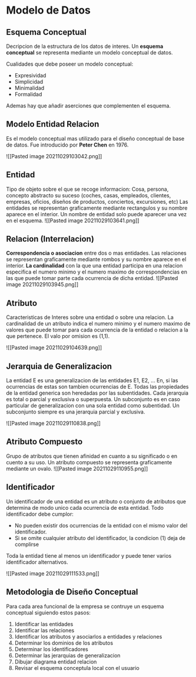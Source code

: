 # Modelo de Datos
## Esquema Conceptual
Decripcion de la estructura de los datos de interes.
Un **esquema conceptual** se representa mediante un modelo conceptual de datos.

Cualidades que debe poseer un modelo conceptual:
- Expresividad
- Simplicidad
- Minimalidad
- Formalidad

Ademas hay que añadir aserciones que complementen el esquema.

## Modelo Entidad Relacion
Es el modelo conceptual mas utilizado para el diseño conceptual de base de datos. Fue introducido por **Peter Chen** en 1976.

![[Pasted image 20211029103042.png]]

## Entidad
Tipo de objeto sobre el que se recoge informacion: Cosa, persona, concepto abstracto su suceso (coches, casas, empleados, clientes, empresas, oficios, diseños de productos, conciertos, excursiones, etc)
Las entidades se representan graficamente mediante rectangulos y su nombre aparece en el interior.
Un nombre de entidad solo puede aparecer una vez en el esquema.
![[Pasted image 20211029103641.png]]

## Relacion (Interrelacion)
**Correspondencia o asociacion** entre dos o mas entidades.
Las relaciones se representan graficamente mediante rombos y su nombre aparece en el interior.
**La cardinalidad** con la que una entidad participa en una relacion especifica el numero minimo y el numero maximo de correspondencias en las que puede tomar parte cada ocurrencia de dicha entidad.
![[Pasted image 20211029103945.png]]

## Atributo
Caracteristicas de Interes sobre una entidad o sobre una relacion. 
La cardinalidad de un atributo indica el numero minimo y el numero maximo de valores que puede tomar para cada ocurrencia de la entidad o relacion a la que pertenece. El valo por omision es (1,1).

![[Pasted image 20211029104639.png]]

## Jerarquia de Generalizacion
La entidad E es una generalizacion de las entidades E1, E2, ... En, si las ocurrencias de estas son tambien ocurrencias de E. Todas las propiedades de la entidad generica son heredadas por las subentidades.
Cada jerarquia es total o parcial y exclusiva o superpuesta. Un subconjunto es en caso particular de generalizacion con una sola entidad como subentidad. Un subconjunto siempre es una jerarquia parcial y exclusiva.

![[Pasted image 20211029110838.png]]

## Atributo Compuesto
Grupo de atributos que tienen afinidad en cuanto a su significado o en cuento a su uso. Un atributo compuesto se representa graficamente mediante un ovalo.
![[Pasted image 20211029110955.png]]

## Identificador
Un identificador de una entidad es un atributo o conjunto de atributos que determina de modo unico cada ocurrencia de esta entidad. Todo identificador debe cumplor:
- No pueden existir dos ocurrencias de la entidad con el mismo valor del identificador.
- Si se omite cualquier atributo del identificador, la condicion (1) deja de complirse 

Toda la entidad tiene al menos un identificador y puede tener varios identificador alternativos.

![[Pasted image 20211029111533.png]]

## **Metodologia de Diseño Conceptual**
Para cada area funcional de la empresa se contruye un esquema conceptual siguiendo estos pasos:
1. Identificar las entidades
2. Identificar las relaciones
3. Identificar los atributos y asociarlos a entidades y relaciones
4. Determinar los dominios de los atributos
5. Determinar los identificadores
6. Determinar las jerarquias de generalizacion
7. Dibujar diagrama entidad relacion
8. Revisar el esquema conceptula local con el usuario
